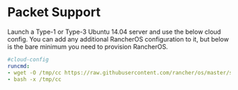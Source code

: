 # Packet Support

Launch a Type-1 or Type-3 Ubuntu 14.04 server and use the below cloud config.  You can add any additional RancherOS configuration to it, but below is the bare minimum you need to provision RancherOS.

```yaml
#cloud-config
runcmd:
- wget -O /tmp/cc https://raw.githubusercontent.com/rancher/os/master/scripts/hosting/packet/packet.sh
- bash -x /tmp/cc
```
